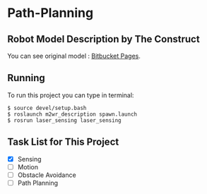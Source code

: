 # Path-Planning
## Robot Model Description by The Construct
You can see original model : [Bitbucket Pages](https://bitbucket.org/theconstructcore/two-wheeled-robot-simulation.git).

## Running
To run this project you can type in terminal:
```console
$ source devel/setup.bash
$ roslaunch m2wr_description spawn.launch
$ rosrun laser_sensing laser_sensing
```


## Task List for This Project
- [x] Sensing
- [ ] Motion 
- [ ] Obstacle Avoidance
- [ ] Path Planning
